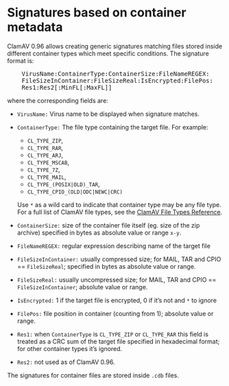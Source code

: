 # Signatures based on container metadata

ClamAV 0.96 allows creating generic signatures matching files stored inside different container types which meet specific conditions. The signature format is:

<pre>
    VirusName:ContainerType:ContainerSize:FileNameREGEX:
    FileSizeInContainer:FileSizeReal:IsEncrypted:FilePos:
    Res1:Res2[:MinFL[:MaxFL]]
</pre>

where the corresponding fields are:

- `VirusName:` Virus name to be displayed when signature matches.

- `ContainerType:` The file type containing the target file.  For example:
  - `CL_TYPE_ZIP`,
  - `CL_TYPE_RAR`,
  - `CL_TYPE_ARJ`,
  - `CL_TYPE_MSCAB`,
  - `CL_TYPE_7Z`,
  - `CL_TYPE_MAIL`,
  - `CL_TYPE_(POSIX|OLD)_TAR`,
  - `CL_TYPE_CPIO_(OLD|ODC|NEWC|CRC)`

  Use `*` as a wild card to indicate that container type may be any file type.
  For a full list of ClamAV file types, see the [ClamAV File Types Reference](https://www.clamav.net/documents/clamav-file-types).

- `ContainerSize:` size of the container file itself (eg. size of the zip archive) specified in bytes as absolute value or range `x-y`.

- `FileNameREGEX:` regular expression describing name of the target file

- `FileSizeInContainer:` usually compressed size; for MAIL, TAR and CPIO == `FileSizeReal`; specified in bytes as absolute value or range.

- `FileSizeReal:` usually uncompressed size; for MAIL, TAR and CPIO == `FileSizeInContainer`; absolute value or range.

- `IsEncrypted:` 1 if the target file is encrypted, 0 if it’s not and `*` to ignore

- `FilePos:` file position in container (counting from 1); absolute value or range.

- `Res1:` when `ContainerType` is `CL_TYPE_ZIP` or `CL_TYPE_RAR` this field is treated as a CRC sum of the target file specified in hexadecimal format; for other container types it’s ignored.

- `Res2:` not used as of ClamAV 0.96.

The signatures for container files are stored inside `.cdb` files.
